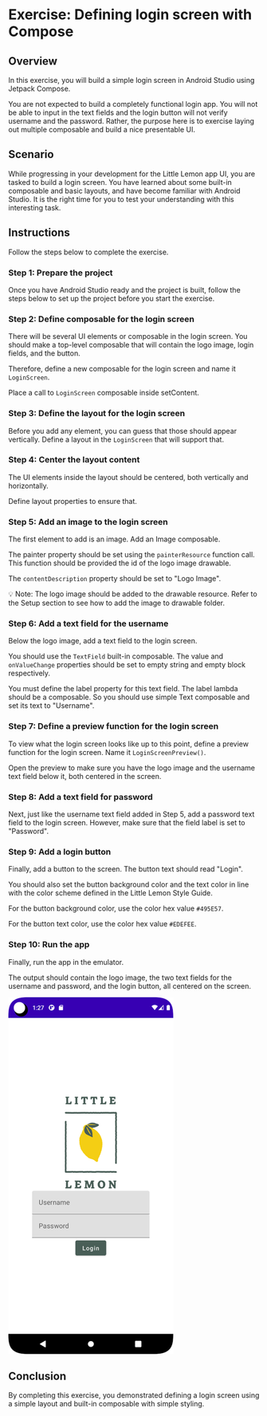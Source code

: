 # Exercise: Defining login screen with Compose

## Overview
In this exercise, you will build a simple login screen in Android Studio using Jetpack Compose.

You are not expected to build a completely functional login app. 
You will not be able to input in the text fields and 
the login button will not verify username and the password. 
Rather, the purpose here is to exercise laying out multiple composable and 
build a nice presentable UI.

## Scenario
While progressing in your development for the Little Lemon app UI, 
you are tasked to build a login screen. 
You have learned about some built-in composable and basic layouts, 
and have become familiar with Android Studio. 
It is the right time for you to test your understanding with this interesting task.

## Instructions
Follow the steps below to complete the exercise.

### Step 1: Prepare the project
Once you have Android Studio ready and the project is built, 
follow the steps below to set up the project before you start the exercise.

### Step 2: Define composable for the login screen

There will be several UI elements or composable in the login screen. 
You should make a top-level composable that will contain the logo image, login fields, and the button.

Therefore, define a new composable for the login screen and name it `LoginScreen`.

Place a call to `LoginScreen` composable inside setContent.

### Step 3: Define the layout for the login screen

Before you add any element, you can guess that those should appear vertically. 
Define a layout in the `LoginScreen` that will support that.

### Step 4: Center the layout content

The UI elements inside the layout should be centered, both vertically and horizontally.

Define layout properties to ensure that.

### Step 5: Add an image to the login screen
The first element to add is an image. 
Add an Image composable.

The painter property should be set using the `painterResource` function call. 
This function should be provided the id of the logo image drawable.

The `contentDescription` property should be set to "Logo Image".

💡 Note: The logo image should be added to the drawable resource. 
Refer to the Setup section to see how to add the image to drawable folder.

### Step 6: Add a text field for the username
Below the logo image, add a text field to the login screen.

You should use the `TextField` built-in composable.
The value and `onValueChange` properties should be set to empty string and empty block respectively.

You must define the label property for this text field. 
The label lambda should be a composable. 
So you should use simple Text composable and set its text to "Username".

### Step 7: Define a preview function for the login screen
To view what the login screen looks like up to this point, 
define a preview function for the login screen. 
Name it `LoginScreenPreview()`.

Open the preview to make sure you have the logo image and the username text field below it, 
both centered in the screen.

### Step 8: Add a text field for password
Next, just like the username text field added in Step 5, 
add a password text field to the login screen. 
However, make sure that the field label is set to "Password".

### Step 9: Add a login button
Finally, add a button to the screen. 
The button text should read "Login".

You should also set the button background color and 
the text color in line with the color scheme defined in the Little Lemon Style Guide.

For the button background color, use the color hex value `#495E57`.

For the button text color, use the color hex value `#EDEFEE`.

### Step 10: Run the app
Finally, run the app in the emulator.

The output should contain the logo image, 
the two text fields for the username and password, and the login button, all centered on the screen.

![](img/zRemu4Z9SU2iR3OSMsGCCQ_b97113c9434740bd803e059a545590f1_image.png)

## Conclusion
By completing this exercise, 
you demonstrated defining a login screen using a simple layout and 
built-in composable with simple styling.
